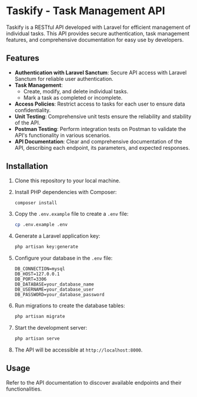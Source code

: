 # Taskify - Task Management API

Taskify is a RESTful API developed with Laravel for efficient management of individual tasks. This API provides secure authentication, task management features, and comprehensive documentation for easy use by developers.

## Features

- **Authentication with Laravel Sanctum**: Secure API access with Laravel Sanctum for reliable user authentication.
- **Task Management**:
  - Create, modify, and delete individual tasks.
  - Mark a task as completed or incomplete.
- **Access Policies**: Restrict access to tasks for each user to ensure data confidentiality.
- **Unit Testing**: Comprehensive unit tests ensure the reliability and stability of the API.
- **Postman Testing**: Perform integration tests on Postman to validate the API's functionality in various scenarios.
- **API Documentation**: Clear and comprehensive documentation of the API, describing each endpoint, its parameters, and expected responses.

## Installation

1. Clone this repository to your local machine.
2. Install PHP dependencies with Composer:

   ```bash
   composer install
   ```

3. Copy the `.env.example` file to create a `.env` file:

   ```bash
   cp .env.example .env
   ```

4. Generate a Laravel application key:

   ```bash
   php artisan key:generate
   ```

5. Configure your database in the `.env` file:

   ```plaintext
   DB_CONNECTION=mysql
   DB_HOST=127.0.0.1
   DB_PORT=3306
   DB_DATABASE=your_database_name
   DB_USERNAME=your_database_user
   DB_PASSWORD=your_database_password
   ```

6. Run migrations to create the database tables:

   ```bash
   php artisan migrate
   ```

7. Start the development server:

   ```bash
   php artisan serve
   ```

8. The API will be accessible at `http://localhost:8000`.

## Usage

Refer to the API documentation to discover available endpoints and their functionalities.